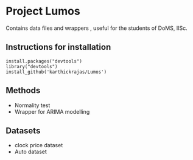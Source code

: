 # Project Lumos

Contains data files and wrappers , useful for the students of DoMS, IISc.

## Instructions for installation
```
install.packages("devtools")
library("devtools")
install_github('karthickrajas/Lumos')
```
## Methods

* Normality test
* Wrapper for ARIMA modelling


## Datasets

* clock price dataset
* Auto dataset
